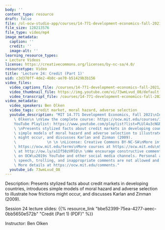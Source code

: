 ```yaml
---
body: ''
content_type: resource
draft: false
file: /ol-ocw-studio-app/courses/14-771-development-economics-fall-2021/14771-f21-lecture-24-v2_360p_16_9.mp4
file_size: 128213576
file_type: video/mp4
image_metadata:
  caption: ''
  credit: ''
  image-alt: ''
learning_resource_types:
- Lecture Videos
license: https://creativecommons.org/licenses/by-nc-sa/4.0/
resourcetype: Video
title: 'Lecture 24: Credit (Part 1)'
uid: c3d370ff-4de2-4b8c-ae70-b51429b3b156
video_files:
  video_captions_file: /courses/14-771-development-economics-fall-2021/1gJuTsdRh22bL7_T5VyX7wOJmCMwpw1PA_transcript.webvtt
  video_thumbnail_file: https://img.youtube.com/vi/73wmLvud_O8/default.jpg
  video_transcript_file: /courses/14-771-development-economics-fall-2021/1gJuTsdRh22bL7_T5VyX7wOJmCMwpw1PA_transcript.pdf
video_metadata:
  video_speakers: Ben Olken
  video_tags: credit market, moral hazard, adverse selection
  youtube_description: "MIT 14.771 Development Economics, Fall 2021\nInstructor: Ben\
    \ Olken\n \nView the complete course: https://ocw.mit.edu/courses/14-771-development-economics-fall-2021\n\
    YouTube Playlist: https://www.youtube.com/playlist?list=PLUl4u3cNGP61kvh3caDts2R6LmkYbmzaG\n\
    \ \nPresents stylized facts about credit markets in developing countries, introduces\
    \ simple models of moral hazard and adverse selection to illustrate how frictions\
    \ might occur, and discusses Karlan and Zinman (2009).                       \
    \              \n \n \nLicense: Creative Commons BY-NC-SA\nMore information at\
    \ https://ocw.mit.edu/terms\nMore courses at https://ocw.mit.edu\nSupport OCW\
    \ at http://ow.ly/a1If50zVRlQ\n \nWe encourage constructive comments and discussion\
    \ on OCW\u2019s YouTube and other social media channels. Personal attacks, hate\
    \ speech, trolling, and inappropriate comments are not allowed and may be removed.\
    \ More details at https://ocw.mit.edu/comments."
  youtube_id: 73wmLvud_O8
---
```

Description: Presents stylized facts about credit markets in developing countries, introduces simple models of moral hazard and adverse selection to illustrate how frictions might occur, and discusses Karlan and Zinman (2009).

Session 24 lecture slides: {{% resource_link "bbe52399-75ea-4277-aeec-0bb5650e572b" "Credit (Part 1) (PDF)" %}}

Instructor: Ben Olken